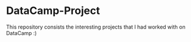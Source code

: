 # DataCamp-Project
This repository consists the interesting projects that I had worked with on DataCamp :) 

